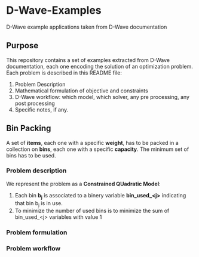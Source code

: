 # D-Wave-Examples
D-Wave example applications taken from D-Wave documentation
## Purpose
This repository contains a set of examples extracted from D-Wave documentation, each one encoding the solution of an optimization problem. Each problem is described in this README file:
1. Problem Description
1. Mathematical formulation of objective and constraints
1. D-Wave workflow: which model, which solver, any pre processing, any post processing
1. Specific notes, if any.
## Bin Packing
A set of **items**, each one with a specific **weight**, has to be packed in a collection on **bins**, each one with a specific **capacity**. The minimum set of bins has to be used.
### Problem description
We represent the problem as a **Constrained QUadratic Model**:
1. Each bin **b<sub>j</sub>** is associated to a binery variable **bin_used_\<j\>** indicating that bin b<sub>j</sub> is in use.
1. To minimize the number of used bins is to minimize the sum of bin_used_\<j\> variables with value 1

### Problem formulation
### Problem workflow